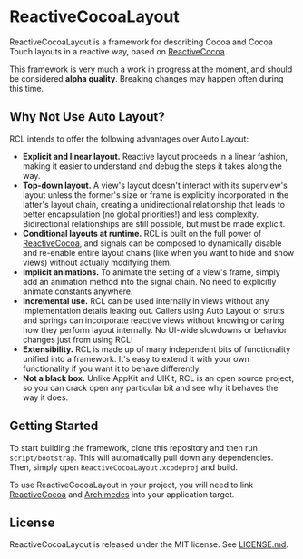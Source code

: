 # ReactiveCocoaLayout

ReactiveCocoaLayout is a framework for describing Cocoa and Cocoa Touch layouts
in a reactive way, based on
[ReactiveCocoa](https://github.com/ReactiveCocoa/ReactiveCocoa).

This framework is very much a work in progress at the moment, and should be
considered **alpha quality**. Breaking changes may happen often during this
time.

## Why Not Use Auto Layout?

RCL intends to offer the following advantages over Auto Layout:

 * **Explicit and linear layout.** Reactive layout proceeds in a linear fashion,
   making it easier to understand and debug the steps it takes along the way.
 * **Top-down layout.** A view's layout doesn't interact with its superview's
   layout unless the former's size or frame is explicitly incorporated in the
   latter's layout chain, creating a unidirectional relationship that leads to
   better encapsulation (no global priorities!) and less complexity.
   Bidirectional relationships are still possible, but must be made explicit.
 * **Conditional layouts at runtime.** RCL is built on the full power
   of [ReactiveCocoa](https://github.com/ReactiveCocoa/ReactiveCocoa), and signals can
   be composed to dynamically disable and re-enable entire layout chains (like
   when you want to hide and show views) without actually modifying them.
 * **Implicit animations.** To animate the setting of a view's frame, simply add
   an animation method into the signal chain. No need to explicitly animate
   constants anywhere.
 * **Incremental use.** RCL can be used internally in views without any
   implementation details leaking out. Callers using Auto Layout or struts and
   springs can incorporate reactive views without knowing or caring how they
   perform layout internally. No UI-wide slowdowns or behavior changes just from
   using RCL!
 * **Extensibility.** RCL is made up of many independent bits of functionality
   unified into a framework. It's easy to extend it with your own functionality
   if you want it to behave differently.
 * **Not a black box.** Unlike AppKit and UIKit, RCL is an open source project,
   so you can crack open any particular bit and see why it behaves the way it
   does.

## Getting Started

To start building the framework, clone this repository and then run `script/bootstrap`.
This will automatically pull down any dependencies. Then, simply open
`ReactiveCocoaLayout.xcodeproj` and build.

To use ReactiveCocoaLayout in your project, you will need to link
[ReactiveCocoa](https://github.com/ReactiveCocoa/ReactiveCocoa) and
[Archimedes](https://github.com/github/Archimedes) into your application target.

## License

ReactiveCocoaLayout is released under the MIT license. See
[LICENSE.md](https://github.com/ReactiveCocoa/ReactiveCocoaLayout/blob/master/LICENSE.md).
